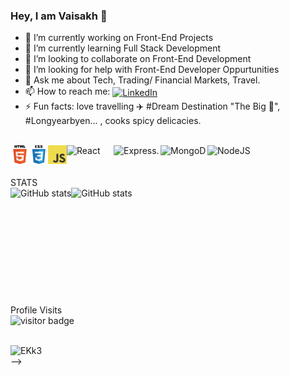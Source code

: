 ### Hey, I am Vaisakh 👋


- 🔭 I’m currently working on Front-End Projects
- 🌱 I’m currently learning Full Stack Development
- 👯 I’m looking to collaborate on Front-End Development
- 🤔 I’m looking for help with Front-End Developer Oppurtunities 
- 💬 Ask me about Tech, Trading/ Financial Markets, Travel.
- 📫 How to reach me: <a href="https://www.linkedin.com/in/vaisakhbalakrishnan/">
         <img align="center" alt="LinkedIn" height="20px" width="60px" src="https://img.shields.io/badge/linkedin-%230077B5.svg?style=for-the-badge&logo=linkedin&logoColor=white" /> </a>
- ⚡ Fun facts: love travelling :airplane:  #Dream Destination "The Big :apple:", #Longyearbyen... , cooks spicy delicacies. 


<br />
<div>
<img align="left" alt="HTML5" height="30px" width="30px" src="https://raw.githubusercontent.com/github/explore/80688e429a7d4ef2fca1e82350fe8e3517d3494d/topics/html/html.png" />
<img align="left" alt="CSS3" height="30px" width="30px" src="https://raw.githubusercontent.com/github/explore/80688e429a7d4ef2fca1e82350fe8e3517d3494d/topics/css/css.png" />
<img align="left" alt="JavaScript" height="30px" width="30px" src="https://raw.githubusercontent.com/github/explore/80688e429a7d4ef2fca1e82350fe8e3517d3494d/topics/javascript/javascript.png" />
<img align="left" alt="React" height="20px" width="75px" src="https://img.shields.io/badge/react-%2320232a.svg?style=for-the-badge&logo=react&logoColor=%2361DAFB"/>
<img align="left" alt="Express.js" height="20px" width="75px" src="https://img.shields.io/badge/express.js-%23404d59.svg?style=for-the-badge&logo=express&logoColor=%2361DAFB"/>
<img align="left" alt="MongoDB" height="20px" width="75px" src="https://img.shields.io/badge/MongoDB-%234ea94b.svg?style=for-the-badge&logo=mongodb&logoColor=white"/>
<img align="left" alt="NodeJS" height="20px" width="75px" src="https://img.shields.io/badge/node.js-6DA55F?style=for-the-badge&logo=node.js&logoColor=white"/>
<div/>
<br />
<br />
<br />
STATS

<br />
<div>
<a href="https://github.com/vbnair/vbnair">
<img align="left" alt="GitHub stats" src="https://github-readme-stats.vercel.app/api?username=vbnair&show_icons=true&theme=radical"/>
</a>
<a href="https://github.com/vbnair/vbnair">
<img align="left" alt="GitHub stats" src="https://github-readme-stats.vercel.app/api/top-langs/?username=vbnair"/>
</a>
<div/>

<br>
<br />
<br />
<br />
<br />
<br />
<br />
<br />
<br />
<br />
<br />
Profile Visits
<br />


<img align="left" alt="visitor badge" src="https://visitor-badge.glitch.me/badge?page_id=vbnair.vbnair"/>

<br />
<br />

![EKk3](https://user-images.githubusercontent.com/102319202/189891518-b7d20445-c435-432b-8790-8bc806163e83.gif)
<br />
-->

